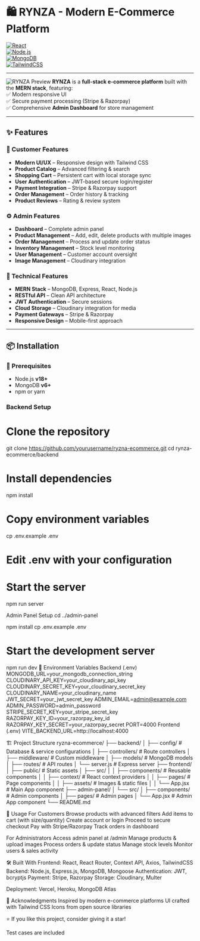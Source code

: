 # 🛍️ RYNZA - Modern E-Commerce Platform

[![React](https://img.shields.io/badge/React-18.2-blue)]()  
[![Node.js](https://img.shields.io/badge/Node.js-18.0-green)]()  
[![MongoDB](https://img.shields.io/badge/MongoDB-6.0-green)]()  
[![TailwindCSS](https://img.shields.io/badge/TailwindCSS-3.3-cyan)]()  

---

![RYNZA Preview](https://via.placeholder.com/800x400/3B82F6/FFFFFF?text=RYNZA+E-Commerce+Platform)
**RYNZA** is a **full-stack e-commerce platform** built with the **MERN stack**, featuring:  
✅ Modern responsive UI  
✅ Secure payment processing (Stripe & Razorpay)  
✅ Comprehensive **Admin Dashboard** for store management  

---
## ✨ Features

### 🛒 Customer Features
- **Modern UI/UX** – Responsive design with Tailwind CSS  
- **Product Catalog** – Advanced filtering & search  
- **Shopping Cart** – Persistent cart with local storage sync  
- **User Authentication** – JWT-based secure login/register  
- **Payment Integration** – Stripe & Razorpay support  
- **Order Management** – Order history & tracking  
- **Product Reviews** – Rating & review system  

### ⚙️ Admin Features
- **Dashboard** – Complete admin panel  
- **Product Management** – Add, edit, delete products with multiple images  
- **Order Management** – Process and update order status  
- **Inventory Management** – Stock level monitoring  
- **User Management** – Customer account oversight  
- **Image Management** – Cloudinary integration  

### 🚀 Technical Features
- **MERN Stack** – MongoDB, Express, React, Node.js  
- **RESTful API** – Clean API architecture  
- **JWT Authentication** – Secure sessions  
- **Cloud Storage** – Cloudinary integration for media  
- **Payment Gateways** – Stripe & Razorpay  
- **Responsive Design** – Mobile-first approach  

---

## 📦 Installation

### 🔑 Prerequisites
- Node.js **v18+**  
- MongoDB **v6+**  
- npm or yarn  
### Backend Setup
# Clone the repository
git clone https://github.com/yourusername/ryzna-ecommerce.git
cd rynza-ecommerce/backend
# Install dependencies
npm install
# Copy environment variables
cp .env.example .env
# Edit .env with your configuration

# Start the server
npm run server

Admin Panel Setup
cd ../admin-panel

npm install
cp .env.example .env

# Start the development server
npm run dev
🔧 Environment Variables
Backend (.env)
MONGODB_URL=your_mongodb_connection_string
CLOUDINARY_API_KEY=your_cloudinary_api_key
CLOUDINARY_SECRET_KEY=your_cloudinary_secret_key
CLOUDINARY_NAME=your_cloudinary_name
JWT_SECRET=your_jwt_secret_key
ADMIN_EMAIL=admin@example.com
ADMIN_PASSWORD=admin_password
STRIPE_SECRET_KEY=your_stripe_secret_key
RAZORPAY_KEY_ID=your_razorpay_key_id
RAZORPAY_KEY_SECRET=your_razorpay_secret
PORT=4000
Frontend (.env)
VITE_BACKEND_URL=http://localhost:4000

🏗️ Project Structure
ryzna-ecommerce/
├── backend/
│   ├── config/          # Database & service configurations
│   ├── controllers/     # Route controllers
│   ├── middleware/      # Custom middleware
│   ├── models/          # MongoDB models
│   ├── routes/          # API routes
│   └── server.js        # Express server
├── frontend/
│   ├── public/          # Static assets
│   ├── src/
│   │   ├── components/  # Reusable components
│   │   ├── context/     # React context providers
│   │   ├── pages/       # Page components
│   │   ├── assets/      # Images & static files
│   │   └── App.jsx      # Main App component
├── admin-panel/
│   └── src/
│       ├── components/  # Admin components
│       ├── pages/       # Admin pages
│       └── App.jsx      # Admin App component
└── README.md

📱 Usage
For Customers
Browse products with advanced filters
Add items to cart (with size/quantity)
Create account or login
Proceed to secure checkout
Pay with Stripe/Razorpay
Track orders in dashboard

For Administrators
Access admin panel at /admin
Manage products & upload images
Process orders & update status
Manage stock levels
Monitor users & sales activity

🛠️ Built With
Frontend: React, React Router, Context API, Axios, TailwindCSS
Backend: Node.js, Express.js, MongoDB, Mongoose
Authentication: JWT, bcryptjs
Payment: Stripe, Razorpay
Storage: Cloudinary, Multer

Deployment: Vercel, Heroku, MongoDB Atlas

🙏 Acknowledgments
Inspired by modern e-commerce platforms
UI crafted with Tailwind CSS
Icons from open source libraries

⭐ If you like this project, consider giving it a star!

Test cases are included
